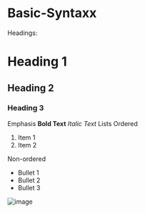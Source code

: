 # Basic-Syntaxx
   
Headings:
# Heading 1
## Heading 2
### Heading 3
Emphasis
**Bold Text**
_Italic Text_
Lists
Ordered
1. Item 1
2. Item 2
   
Non-ordered
- Bullet 1
- Bullet 2
- Bullet 3
  
![image](https://www.bleepstatic.com/content/hl-images/2022/04/08/GitHub__headpic.jpg)

